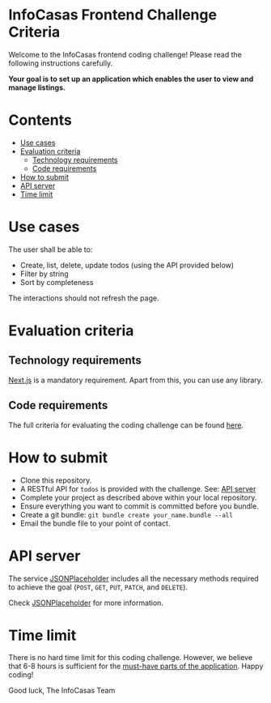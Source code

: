 # InfoCasas Frontend Challenge Criteria

Welcome to the InfoCasas frontend coding challenge! Please read the following instructions carefully.

**Your goal is to set up an application which enables the user to view and manage listings.**

# Contents

-   [Use cases](#use-cases)
-   [Evaluation criteria](#evaluation-criteria)
    -   [Technology requirements](#technology-requirements)
    -   [Code requirements](Criteria.md#must-have)
-   [How to submit](#how-to-submit)
-   [API server](#api-server)
-   [Time limit](#time-limit)

# Use cases

The user shall be able to:

- Create, list, delete, update todos (using the API provided below)
- Filter by string
- Sort by completeness

The interactions should not refresh the page.

# Evaluation criteria

## Technology requirements

[Next.js](https://nextjs.org/) is a mandatory requirement. Apart from this, you can use any library.

## Code requirements

The full criteria for evaluating the coding challenge can be found [here](./Criteria.md).

# How to submit

- Clone this repository.
- A RESTful API for `todos` is provided with the challenge. See: [API server](#api-server)
- Complete your project as described above within your local repository.
- Ensure everything you want to commit is committed before you bundle.
- Create a git bundle: `git bundle create your_name.bundle --all`
- Email the bundle file to your point of contact.

# API server

The service [JSONPlaceholder](https://jsonplaceholder.typicode.com) includes all the necessary methods required to achieve the goal (`POST`, `GET`, `PUT`, `PATCH`, and `DELETE`).

Check [JSONPlaceholder](https://jsonplaceholder.typicode.com) for more information.

# Time limit

There is no hard time limit for this coding challenge. However, we believe that 6-8 hours is sufficient for the [must-have parts of the application](Criteria.md#must-have). Happy coding!

Good luck,
The InfoCasas Team